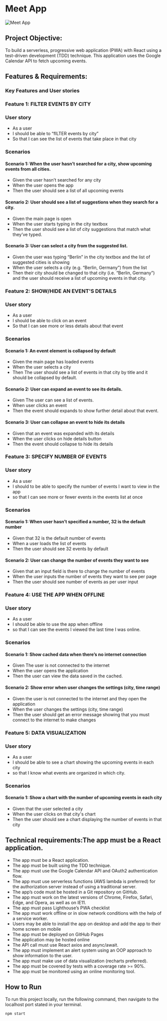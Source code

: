 # Meet App
![Meet App](https://nusrat-jahan.github.io/meet/)

## Project Objective:

To build a serverless, progressive web application (PWA) with React using a test-driven development (TDD) technique. This application uses the Google Calendar API to fetch upcoming events.

## Features & Requirements:
### Key Features and User stories
### Feature 1: FILTER EVENTS BY CITY
### User story
* As a user
* I should be able to “fILTER events by city”
* So that I can see the list of events that take place in that city
### Scenarios
#### Scenario 1: When the user hasn’t searched for a city, show upcoming events from all cities.
* Given the user hasn’t searched for any city
* When the user opens the app
* Then the user should see a list of all upcoming events

#### Scenario 2: User should see a list of suggestions when they search for a city.
* Given the main page is open
* When the user starts typing in the city textbox
* Then the user should see a list of city suggestions that match what they’ve typed.

#### Scenario 3: User can select a city from the suggested list.
* Given the user was typing “Berlin” in the city textbox and the list of suggested cities is showing
* When the user selects a city (e.g. “Berlin, Germany”) from the list
* Then their city should be changed to that city (i.e. “Berlin, Germany”) and the user should receive a list of upcoming events in that city.

### Feature 2: SHOW/HIDE AN EVENT'S DETAILS
### User story
* As a user
* I should be able to click on an event
* So that I can see more or less details about that event
### Scenarios
#### Scenario 1: An event element is collapsed by default
* Given the main page has loaded events
* When the user selects a city
* Then The user should see a list of events in that city by title and it should be collapsed by default.

#### Scenario 2: User can expand an event to see its details.
* Given The user can see a list of events.
* When user clicks an event 
* Then the event should expands to show further detail about that event.

#### Scenario 3: User can collapse an event to hide its details
* Given that an event was expanded with its details
* When the user clicks on hide details button
* Then the event should collapse to hide its details

### Feature 3: SPECIFY NUMBER OF EVENTS
### User story
* As a user
* I should to be able to specify the number of events I want to view in the app 
* so that I can see more or fewer events in the events list at once
### Scenarios
#### Scenario 1: When user hasn’t specified a number, 32 is the default number
* Given that 32 is the default number of events
* When a user loads the list of events
* Then the user should see 32 events by default

#### Scenario 2: User can change the number of events they want to see
* Given that an input field is there to change the number of events
* When the user inputs the number of events they want to see per page
* Then the user should see number of events as per user input

### Feature 4: USE THE APP WHEN OFFLINE
### User story
* As a user
* I should be able to use the app when offline
* so that I can see the events I viewed the last time I was online.
### Scenarios
#### Scenario 1: Show cached data when there’s no internet connection
* Given The user is not connected to the internet
* When the user opens the application
* Then the user can view the data saved in the cached.

#### Scenario 2: Show error when user changes the settings (city, time range)
* Given the user is not connected to the internet and they open the application
* When the user changes the settings (city, time range)
* Then the user should get an error message showing that you must connect to the internet to make changes

### Feature 5: DATA VISUALIZATION
### User story
* As a user
* I should be able to see a chart showing the upcoming events in each city 
* so that I know what events are organized in which city.
### Scenarios
#### Scenario 1: Show a chart with the number of upcoming events in each city
* Given that the user selected a city
* When the user clicks on that city's chart
* Then the user should see a chart displaying the number of events in that city


## Technical requirements:The app must be a React application.
* The app must be a React application.
* The app must be built using the TDD technique.
* The app must use the Google Calendar API and OAuth2 authentication flow.
* The app must use serverless functions (AWS lambda is preferred) for the authorization server instead of using a traditional server.
* The app’s code must be hosted in a Git repository on GitHub.
* The app must work on the latest versions of Chrome, Firefox, Safari, Edge, and Opera, as well as on IE11.
* The app must pass Lighthouse’s PWA checklist
* The app must work offline or in slow network conditions with the help of a service worker.
* Users may be able to install the app on desktop and add the app to their home screen on mobile
* The app must be deployed on GitHub Pages
* The application may be hosted online
* The API call must use React axios and async/await.
* The app must implement an alert system using an OOP approach to show information to the user.
* The app must make use of data visualization (recharts preferred).
* The app must be covered by tests with a coverage rate >= 90%.
* The app must be monitored using an online monitoring tool.


## How to Run

To run this project locally, run the following command, then navigate to the localhost port stated in your terminal.

```
npm start
```